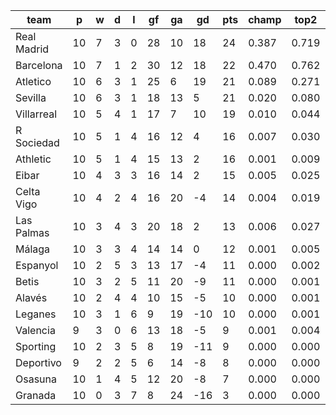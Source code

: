 |    team     | p  | w | d | l | gf | ga | gd  | pts | champ | top2  | top3  | top4  |  5-7  | bot4  | bot3  | bot2  |
|-------------|----|---|---|---|----|----|-----|-----|-------|-------|-------|-------|-------|-------|-------|-------|
| Real Madrid | 10 | 7 | 3 | 0 | 28 | 10 |  18 |  24 | 0.387 | 0.719 | 0.864 | 0.928 | 0.062 | 0.000 | 0.000 | 0.000|
| Barcelona   | 10 | 7 | 1 | 2 | 30 | 12 |  18 |  22 | 0.470 | 0.762 | 0.889 | 0.944 | 0.048 | 0.000 | 0.000 | 0.000|
| Atletico    | 10 | 6 | 3 | 1 | 25 |  6 |  19 |  21 | 0.089 | 0.271 | 0.525 | 0.683 | 0.214 | 0.001 | 0.000 | 0.000|
| Sevilla     | 10 | 6 | 3 | 1 | 18 | 13 |   5 |  21 | 0.020 | 0.080 | 0.209 | 0.362 | 0.344 | 0.006 | 0.003 | 0.002|
| Villarreal  | 10 | 5 | 4 | 1 | 17 |  7 |  10 |  19 | 0.010 | 0.044 | 0.126 | 0.247 | 0.332 | 0.016 | 0.008 | 0.003|
| R Sociedad  | 10 | 5 | 1 | 4 | 16 | 12 |   4 |  16 | 0.007 | 0.030 | 0.084 | 0.167 | 0.297 | 0.033 | 0.019 | 0.008|
| Athletic    | 10 | 5 | 1 | 4 | 15 | 13 |   2 |  16 | 0.001 | 0.009 | 0.030 | 0.068 | 0.194 | 0.089 | 0.053 | 0.026|
| Eibar       | 10 | 4 | 3 | 3 | 16 | 14 |   2 |  15 | 0.005 | 0.025 | 0.077 | 0.155 | 0.283 | 0.040 | 0.022 | 0.011|
| Celta Vigo  | 10 | 4 | 2 | 4 | 16 | 20 |  -4 |  14 | 0.004 | 0.019 | 0.056 | 0.123 | 0.258 | 0.056 | 0.032 | 0.015|
| Las Palmas  | 10 | 3 | 4 | 3 | 20 | 18 |   2 |  13 | 0.006 | 0.027 | 0.081 | 0.167 | 0.307 | 0.034 | 0.017 | 0.008|
| Málaga      | 10 | 3 | 3 | 4 | 14 | 14 |   0 |  12 | 0.001 | 0.005 | 0.020 | 0.048 | 0.159 | 0.141 | 0.083 | 0.044|
| Espanyol    | 10 | 2 | 5 | 3 | 13 | 17 |  -4 |  11 | 0.000 | 0.002 | 0.009 | 0.025 | 0.105 | 0.208 | 0.142 | 0.081|
| Betis       | 10 | 3 | 2 | 5 | 11 | 20 |  -9 |  11 | 0.000 | 0.001 | 0.005 | 0.015 | 0.068 | 0.292 | 0.204 | 0.122|
| Alavés      | 10 | 2 | 4 | 4 | 10 | 15 |  -5 |  10 | 0.000 | 0.001 | 0.005 | 0.013 | 0.068 | 0.295 | 0.211 | 0.126|
| Leganes     | 10 | 3 | 1 | 6 |  9 | 19 | -10 |  10 | 0.000 | 0.001 | 0.004 | 0.010 | 0.050 | 0.375 | 0.272 | 0.172|
| Valencia    |  9 | 3 | 0 | 6 | 13 | 18 |  -5 |   9 | 0.001 | 0.004 | 0.012 | 0.031 | 0.118 | 0.195 | 0.127 | 0.065|
| Sporting    | 10 | 2 | 3 | 5 |  8 | 19 | -11 |   9 | 0.000 | 0.000 | 0.001 | 0.005 | 0.026 | 0.509 | 0.401 | 0.269|
| Deportivo   |  9 | 2 | 2 | 5 |  6 | 14 |  -8 |   8 | 0.000 | 0.000 | 0.002 | 0.007 | 0.031 | 0.464 | 0.356 | 0.237|
| Osasuna     | 10 | 1 | 4 | 5 | 12 | 20 |  -8 |   7 | 0.000 | 0.000 | 0.001 | 0.005 | 0.034 | 0.470 | 0.361 | 0.243|
| Granada     | 10 | 0 | 3 | 7 |  8 | 24 | -16 |   3 | 0.000 | 0.000 | 0.000 | 0.000 | 0.004 | 0.778 | 0.689 | 0.566|
